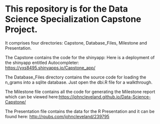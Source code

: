 # This repository is for the Data Science Specialization Capstone Project.

It comprises four directories: Capstone, Database_Files, Milestone and Presentation.

The Capstone contains the code for the shinyapp:
Here is a deployment of the shinyapp entitled Autocompleter:
https://yxs8495.shinyapps.io/Capstone_app/

The Database_Files directory contains the source code for loading the n_grams into a sqlite database. Just open the
 dbi.R file for a walkthrough.
 
 The Milestone file contains all the code for generating the Milestone report which can be viewed here:https://johncleveland.github.io/Data-Science-Capstone/
 
 The Presentation file contains the data for the R Presentation and it can be found here:
 http://rpubs.com/johncleveland/239795
 
 
 
